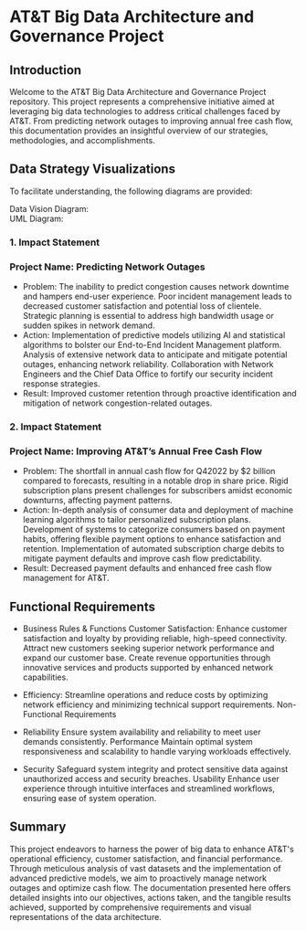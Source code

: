 # AT&T Big Data Architecture and Governance Project
## Introduction
Welcome to the AT&T Big Data Architecture and Governance Project repository. This project represents a comprehensive initiative aimed at leveraging big data technologies to address critical challenges faced by AT&T. From predicting network outages to improving annual free cash flow, this documentation provides an insightful overview of our strategies, methodologies, and accomplishments.

## Data Strategy Visualizations
To facilitate understanding, the following diagrams are provided:

Data Vision Diagram:  
UML Diagram: 

### 1.  Impact Statement
### Project Name: Predicting Network Outages

- Problem:
The inability to predict congestion causes network downtime and hampers end-user experience.
Poor incident management leads to decreased customer satisfaction and potential loss of clientele.
Strategic planning is essential to address high bandwidth usage or sudden spikes in network demand.
- Action:
Implementation of predictive models utilizing AI and statistical algorithms to bolster our End-to-End Incident Management platform.
Analysis of extensive network data to anticipate and mitigate potential outages, enhancing network reliability.
Collaboration with Network Engineers and the Chief Data Office to fortify our security incident response strategies.
- Result:
Improved customer retention through proactive identification and mitigation of network congestion-related outages.


### 2. Impact Statement
### Project Name: Improving AT&T’s Annual Free Cash Flow

- Problem:
The shortfall in annual cash flow for Q42022 by $2 billion compared to forecasts, resulting in a notable drop in share price.
Rigid subscription plans present challenges for subscribers amidst economic downturns, affecting payment patterns.
- Action:
In-depth analysis of consumer data and deployment of machine learning algorithms to tailor personalized subscription plans.
Development of systems to categorize consumers based on payment habits, offering flexible payment options to enhance satisfaction and retention.
Implementation of automated subscription charge debits to mitigate payment defaults and improve cash flow predictability.
- Result:
Decreased payment defaults and enhanced free cash flow management for AT&T.

## Functional Requirements
- Business Rules & Functions
Customer Satisfaction: 
Enhance customer satisfaction and loyalty by providing reliable, high-speed connectivity.
Attract new customers seeking superior network performance and expand our customer base.
Create revenue opportunities through innovative services and products supported by enhanced network capabilities.

- Efficiency:
Streamline operations and reduce costs by optimizing network efficiency and minimizing technical support requirements.
Non-Functional Requirements

- Reliability
Ensure system availability and reliability to meet user demands consistently.
Performance
Maintain optimal system responsiveness and scalability to handle varying workloads effectively.

- Security
Safeguard system integrity and protect sensitive data against unauthorized access and security breaches.
Usability
Enhance user experience through intuitive interfaces and streamlined workflows, ensuring ease of system operation.

## Summary
This project endeavors to harness the power of big data to enhance AT&T's operational efficiency, customer satisfaction, and financial performance. Through meticulous analysis of vast datasets and the implementation of advanced predictive models, we aim to proactively manage network outages and optimize cash flow. The documentation presented here offers detailed insights into our objectives, actions taken, and the tangible results achieved, supported by comprehensive requirements and visual representations of the data architecture.
